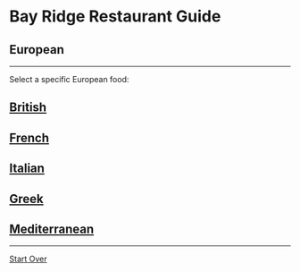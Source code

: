 # Bay Ridge Restaurant Guide
## European
---
Select a specific European food:
## [British](british.md)
## [French](french.md)
## [Italian](italian.md)
## [Greek](greek.md)
## [Mediterranean](mediterranean.md)

---
[Start Over](../home.md)